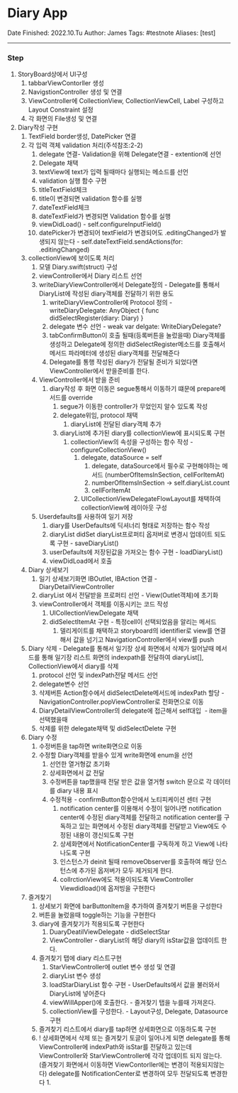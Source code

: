 # Diary App

Date Finished: 2022.10.Tu
Author: James
Tags: #testnote
Aliases: [test]

---
### Step
1. StoryBoard상에서 UI구성
	1. tabbarViewContorller 생성
	2. NavigstionController 생성 및 연결
	3. ViewController에 CollectionView, CollectionViewCell, Label 구성하고 Layout Constraint 설정
	4. 각 화면의 File생성 및 연결
2. Diary작성 구현
	1. TextField border생성, DatePicker 연결 
	2. 각 입력 객체 validation 처리(주석참조:2-2)
		1. delegate 연결- Validation을 위해 Delegate연결 - extention에 선언
		2. Delegate 채택
		3. textView에 text가 입력 될때마다 실행되는 메소드를 선언
		4. validation 실행 함수 구현
		5. titleTextField체크
		6. title이 변경되면 validation 함수를 실행
		7. dateTextField체크
		8. dateTextField가 변경되면 Validation 함수를 실행
		9. viewDidLoad() - self.configureInputField()
		10. datePicker가 변경되어 textField가 변경되어도 .editingChanged가 발생되지 않는다 - self.dateTextField.sendActions(for: .editingChanged)
	3. collectionView에 보이도록 처리
		1. 모델 Diary.swift(struct) 구성 
		2. viewController에서 Diary 리스트 선언 
		3. writeDiaryViewController에서 Delegate정의 - Delegate를 통해서 DiaryList에 작성된 diary객체를 전달하기 위한 용도
			1. writeDiaryViewController에 Protocol 정의 - writeDiaryDelegate: AnyObject { func didSelectRegister(diary: Diary) }
			2. delegate 변수 선언 - weak var delgate: WriteDiaryDelegate? 
			3. tabConfirmButton이 호출 될때(등록버튼을 눌렀을때) Diary객체를 생성하고 Delegate에 정의한 didSelectRegister메소드를 호출해서 메서드 파라메터에 생성된 diary객체를 전달해준다
			4. Delegate를 통행 작성된 diary가 전달될 준비가 되었다면 ViewController에서 받을준비를 한다.
		4. ViewController에서 받을 준비
			1. diary작성 후 화면 이동은 segue통해서 이동하기 떄문에 prepare메서드를 override
				1. segue가 이동한 controller가 무었인지 알수 있도록 작성
				2. delegate위임, protocol 채택
					1. diaryList에 전달된 diary객체 추가
				3. diaryList에 추가된 diary를 collectionView에 표시되도록 구현
					1. collectionView의 속성을 구성하는 함수 작성 - configureCollectionView()
						1. delegate, dataSource = self
							1. delegate, dataSource에서 필수로 구현해야하는 메서드 (numberOfItemsInSection, cellForItemAt)
							2. numberOfItemsInSection -> self.diaryList.count
							3. cellForItemAt
						2. UICollectionViewDelegateFlowLayout를 채택하여 collectionView에 레이아웃 구성
		5. Userdefaults를 사용하여 일기 저장
			1. diary를 UserDefaults에 딕셔너리 형태로 저장하는 함수 작성
			2. diaryList didSet diaryList프로퍼티 옵저버로 변경시 업데이트 되도록 구현 - saveDiaryList()
			3. userDefaults에 저장된값을 가져오는 함수 구현 - loadDiaryList()
			4. viewDidLoad에서 호출
	4. Diary 상세보기
		1. 일기 상세보기화면 IBOutlet, IBAction 연결 - DiaryDetailViewController
		2. diaryList 에서 전달받을 프로퍼티 선언 - View(Outlet객체)에 초기화
		3. viewController에서 객체를 이동시키는 코드 작성 
			1. UICollectionViewDelegate 채택
			2. didSelectItemAt 구현 - 특정cell이 선택되었음을 알리는 메서드
				1. 델리게이트를 채택하고 storyboard의 identifier로 view를 연결해서 값을 넘기고 NavigationController에서 view를 push
	5. Diary 삭제 - Delegate를 통해서 일기장 상세 화면에서 삭제가 일어날때 메서드를 통해 일기장 리스트 화면의 indexpath를 전달하여 diaryList[], CollectionView에서 diary를 삭제
		1. protocol 선언 및  indexPath전달 메서드 선언
		2. delegate변수 선언
		3. 삭제버튼 Action함수에서 didSelectDelete메서드에 indexPath 할당 - NavigationController.popViewController로 전화면으로 이동
		4. DiaryDetailViewController의 delegate에 접근해서 self대입  - item을 선택했을때
		5. 삭제를 위한 delegate채택 및 didSelectDelete 구현
	6. Diary 수정
		1. 수정버튼을 tap하면 write화면으로 이동
		2. 수정할 Diary객체를 받을수 있게 write화면에 enum을 선언  
			1. 선언한 열거형값 초기화
			2. 상세화면에서 값 전달 
			3. 수정버튼을 tap했을때 전달 받은 값을 열거형 switch 문으로 각 데이터를 diary 내용 표시
			4. 수정적용 - confirmButton함수안에서 노티피케이션 센터 구현
				1. notification center를 이용해서 수정이 일어나면 notification center에 수정된 diary객체를 전달하고 notification center를 구독하고 있는 화면에서 수정된 diary객체를 전달받고 View에도 수정된 내용이 갱신되도록 구현
				2. 상세화면에서 NotificationCenter를 구독하게 하고 View에 나타나도록 구현
				3. 인스턴스가 deinit 될때 removeObserver를 호출하여 해당 인스턴스에 추가된 옵저버가 모두 제거되게 한다.
				4. collrctionView에도 적용이되도록 ViewController Viewdidload()에 옵저빙을 구현한다
	7. 즐겨찾기
		1. 상세보기 화면에 barButtonItem을 추가하여 즐겨찾기 버튼을 구성한다
		2. 버튼을 눌렀을때 toggle하는 기능을 구현한다
		3. diary에 즐겨찾기가 적용되도록 구현한다 
			1. DuaryDeatilViewDelegate - didSelectStar
			2. ViewController - diaryList의 해당 diary의 isStar값을 업데이트 한다.
		4. 즐겨찾기 탭에 diary 리스트구현
			1. StarViewController에 outlet 변수 생성 및 연결
			2. diaryList 변수 생성
			3. loadStarDiaryList 함수 구현 - UserDefaults에서 값을 불러와서 DiaryList에 넣어준다
			4. viewWillApper()에 호출한다. -  즐겨찾기 탭을 누를때 가져온다.
			5. collectionView를 구성한다. - Layout구성, Delegate, Datasource 구현
		5. 즐겨찾기 리스트에서 diary를 tap하면 상세화면으로 이동하도록 구현
		6. ! 상세화면에서 삭제 또는 즐겨찾기 토글이 일어나게 되면 delegate를 통해 ViewController에 indexPath와 isStar를 전달하고 있는데
		   ViewController와 StarViewController에 각각 업데이트 되지 않는다. (즐겨찾기 화면에서 이동하면 ViewContorller에는 변경이 적용되지않는다)
		   delegate를 NotificationCenter로 변경하여 모두 전달되도록 변경한다
			1. 

